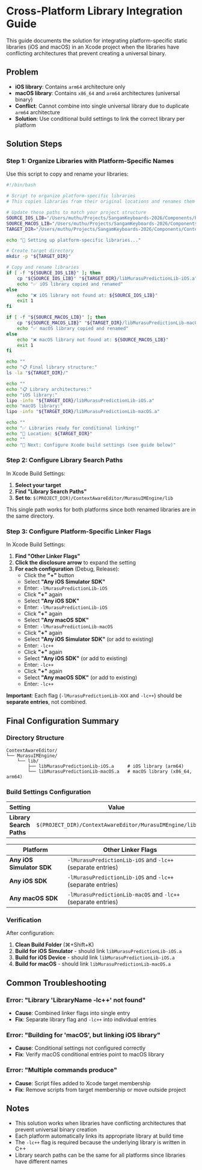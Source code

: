 # Cross-Platform Library Integration Guide

This guide documents the solution for integrating platform-specific static libraries (iOS and macOS) in an Xcode project when the libraries have conflicting architectures that prevent creating a universal binary.

## Problem

- **iOS library**: Contains `arm64` architecture only
- **macOS library**: Contains `x86_64` and `arm64` architectures (universal binary)
- **Conflict**: Cannot combine into single universal library due to duplicate `arm64` architecture
- **Solution**: Use conditional build settings to link the correct library per platform

## Solution Steps

### Step 1: Organize Libraries with Platform-Specific Names

Use this script to copy and rename your libraries:

```bash
#!/bin/bash

# Script to organize platform-specific libraries
# This copies libraries from their original locations and renames them for conditional linking

# Update these paths to match your project structure
SOURCE_IOS_LIB="/Users/muthu/Projects/SangamKeyboards-2026/Components/PredictionLib/ios/libMurasuPredictionLib.a"
SOURCE_MACOS_LIB="/Users/muthu/Projects/SangamKeyboards-2026/Components/PredictionLib/macos/libMurasuPredictionLib.a"
TARGET_DIR="/Users/muthu/Projects/SangamKeyboards-2026/Components/ContextAwareEditor/ContextAwareEditor/MurasuIMEngine/lib"

echo "🔧 Setting up platform-specific libraries..."

# Create target directory
mkdir -p "${TARGET_DIR}"

# Copy and rename libraries
if [ -f "${SOURCE_IOS_LIB}" ]; then
    cp "${SOURCE_IOS_LIB}" "${TARGET_DIR}/libMurasuPredictionLib-iOS.a"
    echo "✅ iOS library copied and renamed"
else
    echo "❌ iOS library not found at: ${SOURCE_IOS_LIB}"
    exit 1
fi

if [ -f "${SOURCE_MACOS_LIB}" ]; then
    cp "${SOURCE_MACOS_LIB}" "${TARGET_DIR}/libMurasuPredictionLib-macOS.a"
    echo "✅ macOS library copied and renamed"
else
    echo "❌ macOS library not found at: ${SOURCE_MACOS_LIB}"
    exit 1
fi

echo ""
echo "📋 Final library structure:"
ls -la "${TARGET_DIR}/"

echo ""
echo "📋 Library architectures:"
echo "iOS library:"
lipo -info "${TARGET_DIR}/libMurasuPredictionLib-iOS.a"
echo "macOS library:"
lipo -info "${TARGET_DIR}/libMurasuPredictionLib-macOS.a"

echo ""
echo "✅ Libraries ready for conditional linking!"
echo "📍 Location: ${TARGET_DIR}"
echo ""
echo "🎯 Next: Configure Xcode build settings (see guide below)"
```

### Step 2: Configure Library Search Paths

In Xcode Build Settings:

1. **Select your target**
2. **Find "Library Search Paths"**
3. **Set to**: `$(PROJECT_DIR)/ContextAwareEditor/MurasuIMEngine/lib`

This single path works for both platforms since both renamed libraries are in the same directory.

### Step 3: Configure Platform-Specific Linker Flags

In Xcode Build Settings:

1. **Find "Other Linker Flags"**
2. **Click the disclosure arrow** to expand the setting
3. **For each configuration** (Debug, Release):
   - Click the **"+"** button
   - Select **"Any iOS Simulator SDK"**
   - Enter: `-lMurasuPredictionLib-iOS`
   - Click **"+"** again
   - Select **"Any iOS SDK"**
   - Enter: `-lMurasuPredictionLib-iOS`
   - Click **"+"** again  
   - Select **"Any macOS SDK"**
   - Enter: `-lMurasuPredictionLib-macOS`
   - Click **"+"** again
   - Select **"Any iOS Simulator SDK"** (or add to existing)
   - Enter: `-lc++`
   - Click **"+"** again
   - Select **"Any iOS SDK"** (or add to existing)
   - Enter: `-lc++`
   - Click **"+"** again
   - Select **"Any macOS SDK"** (or add to existing)
   - Enter: `-lc++`

**Important**: Each flag (`-lMurasuPredictionLib-XXX` and `-lc++`) should be **separate entries**, not combined.

## Final Configuration Summary

### Directory Structure
```
ContextAwareEditor/
└── MurasuIMEngine/
    └── lib/
        ├── libMurasuPredictionLib-iOS.a     # iOS library (arm64)
        └── libMurasuPredictionLib-macOS.a   # macOS library (x86_64, arm64)
```

### Build Settings Configuration

| Setting | Value |
|---------|-------|
| **Library Search Paths** | `$(PROJECT_DIR)/ContextAwareEditor/MurasuIMEngine/lib` |

| Platform | Other Linker Flags |
|----------|-------------------|
| **Any iOS Simulator SDK** | `-lMurasuPredictionLib-iOS` and `-lc++` (separate entries) |
| **Any iOS SDK** | `-lMurasuPredictionLib-iOS` and `-lc++` (separate entries) |
| **Any macOS SDK** | `-lMurasuPredictionLib-macOS` and `-lc++` (separate entries) |

### Verification

After configuration:

1. **Clean Build Folder** (⌘+Shift+K)
2. **Build for iOS Simulator** - should link `libMurasuPredictionLib-iOS.a`
3. **Build for iOS Device** - should link `libMurasuPredictionLib-iOS.a`
4. **Build for macOS** - should link `libMurasuPredictionLib-macOS.a`

## Common Troubleshooting

### Error: "Library 'LibraryName -lc++' not found"
- **Cause**: Combined linker flags into single entry
- **Fix**: Separate library flag and `-lc++` into individual entries

### Error: "Building for 'macOS', but linking iOS library"
- **Cause**: Conditional settings not configured correctly
- **Fix**: Verify macOS conditional entries point to macOS library

### Error: "Multiple commands produce"
- **Cause**: Script files added to Xcode target membership
- **Fix**: Remove scripts from target membership or move outside project

## Notes

- This solution works when libraries have conflicting architectures that prevent universal binary creation
- Each platform automatically links its appropriate library at build time
- The `-lc++` flag is required because the underlying library is written in C++
- Library search paths can be the same for all platforms since libraries have different names
